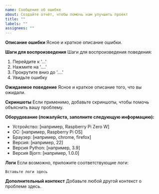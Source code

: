 ```yaml
---
name: Сообщение об ошибке
about: Создайте отчёт, чтобы помочь нам улучшить проект
title: ""
labels: ""
assignees: ""
---
```


**Описание ошибки**
Ясное и краткое описание ошибки.

**Шаги для воспроизведения**
Шаги для воспроизведения поведения:

1. Перейдите к '...'
2. Нажмите на '....'
3. Прокрутите вниз до '....'
4. Увидьте ошибку

**Ожидаемое поведение**
Ясное и краткое описание того, что вы ожидали.

**Скриншоты**
Если применимо, добавьте скриншоты, чтобы помочь объяснить вашу проблему.

**Оборудование (пожалуйста, заполните следующую информацию):**

- Устройство: [например, Raspberry Pi Zero W]
- ОС: [например, Raspberry Pi OS]
- Браузер: [например, chrome, firefox]
- Версия: [например, 22]
- Версия Python: [например, 3.9]
- Версия Bjorn: [например, 1.0.0]

**Логи**
Если возможно, приложите соответствующие логи:

```
Вставьте логи здесь
```

**Дополнительный контекст**
Добавьте любой другой контекст о проблеме здесь.

